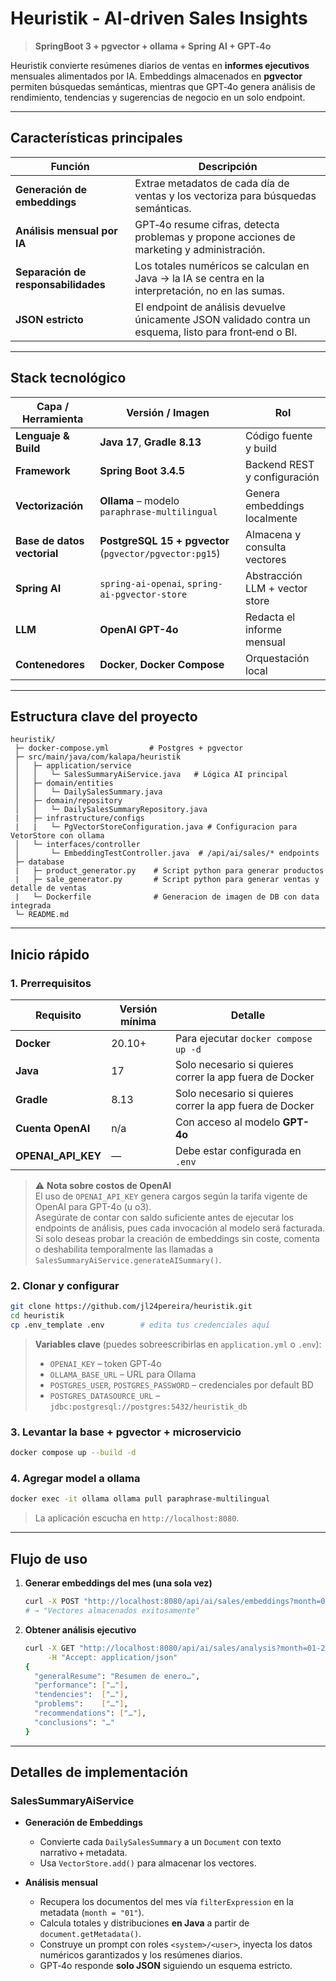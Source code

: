 # Heuristik ‑ AI‑driven Sales Insights

> **SpringBoot 3 + pgvector + ollama + Spring AI + GPT‑4o**

Heuristik convierte resúmenes diarios de ventas en **informes ejecutivos** mensuales alimentados por IA.
Embeddings almacenados en **pgvector** permiten búsquedas semánticas, mientras que GPT‑4o genera análisis de rendimiento, tendencias y sugerencias de negocio en un solo endpoint.

---
## Características principales

| Función                             | Descripción                                                                                             |
| ----------------------------------- | ------------------------------------------------------------------------------------------------------- |
| **Generación de embeddings**        | Extrae metadatos de cada día de ventas y los vectoriza para búsquedas semánticas.                       |
| **Análisis mensual por IA**         | GPT‑4o resume cifras, detecta problemas y propone acciones de marketing y administración.               |
| **Separación de responsabilidades** | Los totales numéricos se calculan en Java → la IA se centra en la interpretación, no en las sumas.      |
| **JSON estricto**                   | El endpoint de análisis devuelve únicamente JSON validado contra un esquema, listo para front‑end o BI. |

---
## Stack tecnológico

| Capa / Herramienta                        | Versión / Imagen                                        | Rol |
|-------------------------------------------|---------------------------------------------------------|-----|
| **Lenguaje & Build**                      | **Java 17**, **Gradle 8.13**                            | Código fuente y build |
| **Framework**                             | **Spring Boot 3.4.5**                                   | Backend REST y configuración |
| **Vectorización**                         | **Ollama** – modelo `paraphrase-multilingual`           | Genera embeddings localmente |
| **Base de datos vectorial**               | **PostgreSQL 15 + pgvector** (`pgvector/pgvector:pg15`) | Almacena y consulta vectores |
| **Spring AI**                             | `spring-ai-openai`, `spring-ai-pgvector-store`          | Abstracción LLM + vector store |
| **LLM**                                   | **OpenAI GPT-4o**                                       | Redacta el informe mensual |
| **Contenedores**                          | **Docker**, **Docker Compose**                          | Orquestación local |

---
## Estructura clave del proyecto

```
heuristik/
 ├─ docker-compose.yml         # Postgres + pgvector
 ├─ src/main/java/com/kalapa/heuristik
 │   ├─ application/service
 │   │   └─ SalesSummaryAiService.java   # Lógica AI principal
 │   ├─ domain/entities
 │   │   └─ DailySalesSummary.java
 │   ├─ domain/repository
 │   │   └─ DailySalesSummaryRepository.java
 |   ├─ infrastructure/configs
 |   |   └─ PgVectorStoreConfiguration.java # Configuracion para VetorStore con ollama
 │   └─ interfaces/controller
 │       └─ EmbeddingTestController.java  # /api/ai/sales/* endpoints
 ├─ database
 |   ├─ product_generator.py    # Script python para generar productos
 |   ├─ sale_generator.py       # Script python para generar ventas y detalle de ventas
 |   └─ Dockerfile              # Generacion de imagen de DB con data integrada
 └─ README.md
```

---
## Inicio rápido

### 1. Prerrequisitos

| Requisito          | Versión mínima | Detalle |
|--------------------|----------------|---------|
| **Docker**         | 20.10+         | Para ejecutar `docker compose up -d` |
| **Java**           | 17             | Solo necesario si quieres correr la app fuera de Docker |
| **Gradle**         | 8.13           | Solo necesario si quieres correr la app fuera de Docker |
| **Cuenta OpenAI**  | n/a            | Con acceso al modelo **GPT-4o** |
| **OPENAI_API_KEY** | —              | Debe estar configurada en `.env` |

> ⚠️ **Nota sobre costos de OpenAI**  
> El uso de `OPENAI_API_KEY` genera cargos según la tarifa vigente de OpenAI para GPT-4o (u o3).  
> Asegúrate de contar con saldo suficiente antes de ejecutar los endpoints de análisis, pues cada invocación al modelo será facturada.  
> Si solo deseas probar la creación de embeddings sin coste, comenta o deshabilita temporalmente las llamadas a `SalesSummaryAiService.generateAISummary()`.


### 2. Clonar y configurar

```bash
git clone https://github.com/jl24pereira/heuristik.git
cd heuristik
cp .env_template .env        # edita tus credenciales aquí
```

> **Variables clave** (puedes sobreescribirlas en `application.yml` o `.env`):
>
> * `OPENAI_KEY` – token GPT‑4o
> * `OLLAMA_BASE_URL` – URL para Ollama
> * `POSTGRES_USER`, `POSTGRES_PASSWORD` – credenciales por default BD
> * `POSTGRES_DATASOURCE_URL` – `jdbc:postgresql://postgres:5432/heuristik_db`

### 3. Levantar la base + pgvector + microservicio

```bash
docker compose up --build -d
```

### 4. Agregar model a ollama

```bash
docker exec -it ollama ollama pull paraphrase-multilingual
```

> La aplicación escucha en `http://localhost:8080`.
---
## Flujo de uso

1. **Generar embeddings del mes (una sola vez)**

   ```bash
   curl -X POST "http://localhost:8080/api/ai/sales/embeddings?month=01-2024"
   # → "Vectores almacenados exitosamente"
   ```

2. **Obtener análisis ejecutivo**

   ```bash
   curl -X GET "http://localhost:8080/api/ai/sales/analysis?month=01-2024" \
        -H "Accept: application/json"
   {
     "generalResume": "Resumen de enero…",
     "performance": ["…"],
     "tendencies":  ["…"],
     "problems":    ["…"],
     "recommendations": ["…"],
     "conclusions": "…"
   }
   ```
---
## Detalles de implementación

### SalesSummaryAiService

* **Generación de Embeddings**

    * Convierte cada `DailySalesSummary` a un `Document` con texto narrativo + metadata.
    * Usa `VectorStore.add()` para almacenar los vectores.
* **Análisis mensual**

    * Recupera los documentos del mes vía `filterExpression` en la metadata (`month = "01"`).
    * Calcula totales y distribuciones **en Java** a partir de `document.getMetadata()`.
    * Construye un prompt con roles `<system>/<user>`, inyecta los datos numéricos garantizados y los resúmenes diarios.
    * GPT‑4o responde **solo JSON** siguiendo un esquema estricto.
